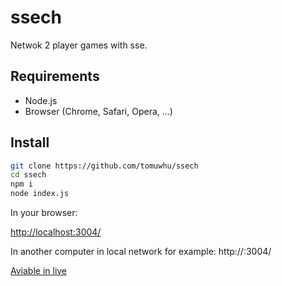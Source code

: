 # ssech

Netwok 2 player games with sse.

## Requirements

- Node.js
- Browser (Chrome, Safari, Opera, ...)

## Install

```sh
git clone https://github.com/tomuwhu/ssech
cd ssech
npm i
node index.js
```

In your browser:

[http://localhost:3004/](http://localhost:3004/)

In another computer in local network for example: http://<computer ip adress>:3004/

[Aviable in live](http://www.inf.u-szeged.hu/u/tnemeth_5/)
